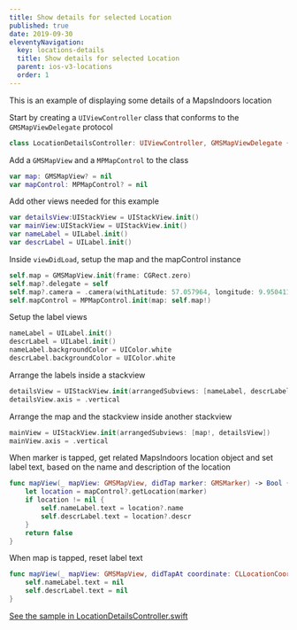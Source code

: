 ```yaml
---
title: Show details for selected Location
published: true
date: 2019-09-30
eleventyNavigation:
  key: locations-details
  title: Show details for selected Location
  parent: ios-v3-locations
  order: 1
---
```


This is an example of displaying some details of a MapsIndoors location

Start by creating a `UIViewController` class that conforms to the `GMSMapViewDelegate` protocol

```swift
class LocationDetailsController: UIViewController, GMSMapViewDelegate {
```

Add a `GMSMapView` and a `MPMapControl` to the class

```swift
var map: GMSMapView? = nil
var mapControl: MPMapControl? = nil
```

Add other views needed for this example

```swift
var detailsView:UIStackView = UIStackView.init()
var mainView:UIStackView = UIStackView.init()
var nameLabel = UILabel.init()
var descrLabel = UILabel.init()
```

Inside `viewDidLoad`, setup the map and the mapControl instance

```swift
self.map = GMSMapView.init(frame: CGRect.zero)
self.map?.delegate = self
self.map?.camera = .camera(withLatitude: 57.057964, longitude: 9.9504112, zoom: 20)
self.mapControl = MPMapControl.init(map: self.map!)
```

Setup the label views

```swift
nameLabel = UILabel.init()
descrLabel = UILabel.init()
nameLabel.backgroundColor = UIColor.white
descrLabel.backgroundColor = UIColor.white
```

Arrange the labels inside a stackview

```swift
detailsView = UIStackView.init(arrangedSubviews: [nameLabel, descrLabel])
detailsView.axis = .vertical
```

Arrange the map and the stackview inside another stackview

```swift
mainView = UIStackView.init(arrangedSubviews: [map!, detailsView])
mainView.axis = .vertical
```

When marker is tapped, get related MapsIndoors location object and set label text, based on the name and description of the location

```swift
func mapView(_ mapView: GMSMapView, didTap marker: GMSMarker) -> Bool {
    let location = mapControl?.getLocation(marker)
    if location != nil {
        self.nameLabel.text = location?.name
        self.descrLabel.text = location?.descr
    }
    return false
}
```

When map is tapped, reset label text

```swift
func mapView(_ mapView: GMSMapView, didTapAt coordinate: CLLocationCoordinate2D) {
    self.nameLabel.text = nil
    self.descrLabel.text = nil
}
```

[See the sample in LocationDetailsController.swift](https://github.com/MapsIndoors/MapsIndoorsIOS/blob/master/Example/DemoSamples/Location%20Details/LocationDetailsController.swift)
